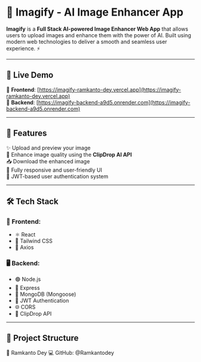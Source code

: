 # 🌟 Imagify - AI Image Enhancer App

**Imagify** is a **Full Stack AI-powered Image Enhancer Web App** that allows users to upload images and enhance them with the power of AI. Built using modern web technologies to deliver a smooth and seamless user experience. ⚡

---

## 🚀 Live Demo

🔗 **Frontend**: [https://imagify-ramkanto-dey.vercel.app](https://imagify-ramkanto-dey.vercel.app)  
🔗 **Backend**: [https://imagify-backend-a9d5.onrender.com](https://imagify-backend-a9d5.onrender.com)

---

## 📸 Features

✨ Upload and preview your image  
🤖 Enhance image quality using the **ClipDrop AI API**  
📥 Download the enhanced image  
📱 Fully responsive and user-friendly UI  
🔐 JWT-based user authentication system

---

## 🛠️ Tech Stack

### 🧩 Frontend:
- ⚛️ React  
- 🎨 Tailwind CSS  
- 🔗 Axios  

### 🖥️ Backend:
- 🟢 Node.js  
- 🚂 Express  
- 🍃 MongoDB (Mongoose)  
- 🔐 JWT Authentication  
- 🌐 CORS  
- 🧠 ClipDrop API

---

## 📁 Project Structure





👤 Ramkanto Dey
💻 GitHub: @Ramkantodey

